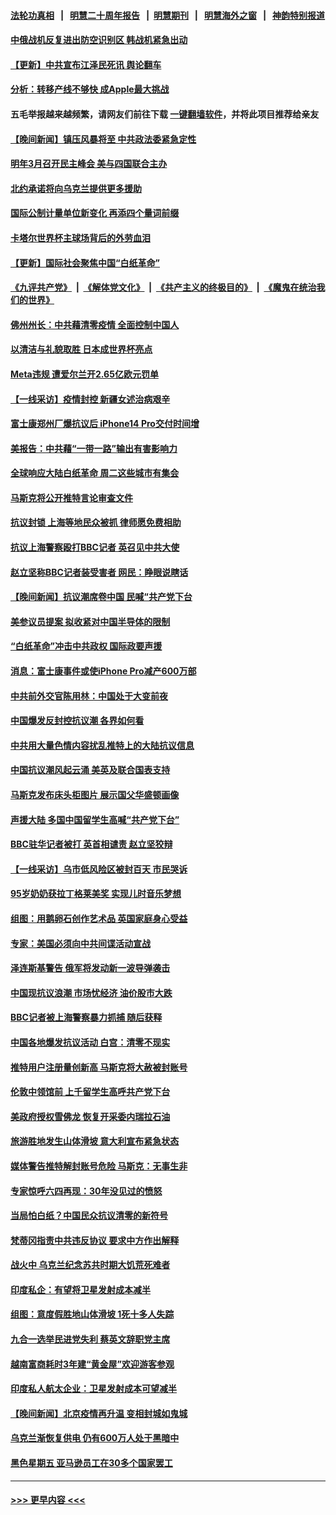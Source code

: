 #### [法轮功真相](https://github.com/gfw-breaker/truth/blob/master/README.md?t=0) &nbsp;&nbsp;|&nbsp;&nbsp; [明慧二十周年报告](https://github.com/gfw-breaker/mh-reports/blob/master/README.md?t=0) &nbsp;&nbsp;|&nbsp;&nbsp;[明慧期刊](https://github.com/gfw-breaker/mh-qikan) &nbsp;&nbsp;|&nbsp;&nbsp; [明慧海外之窗](https://github.com/gfw-breaker/mh-news/blob/master/README.md?t=0) &nbsp;&nbsp;|&nbsp;&nbsp; [神韵特别报道](https://github.com/gfw-breaker/mh-news/blob/master/shenyun.md?t=0)
#### [中俄战机反复进出防空识别区 韩战机紧急出动](../pages/nsc418/n13876063.md?t=11302250) 
#### [【更新】中共宣布江泽民死讯 舆论翻车](../pages/nsc418/n13876029.md?t=11302250) 
#### [分析：转移产线不够快 成Apple最大挑战](../pages/nsc418/n13876000.md?t=11302250) 
#### 五毛举报越来越频繁，请网友们前往下载 [一键翻墙软件](https://github.com/gfw-breaker/ssr-accounts)，并将此项目推荐给亲友
#### [【晚间新闻】镇压风暴将至 中共政法委紧急定性](../pages/nsc418/n13875432.md?t=11302250) 
#### [明年3月召开民主峰会 美与四国联合主办](../pages/nsc418/n13875783.md?t=11302250) 
#### [北约承诺将向乌克兰提供更多援助](../pages/nsc418/n13875728.md?t=11302250) 
#### [国际公制计量单位新变化 再添四个量词前缀](../pages/nsc418/n13875590.md?t=11302250) 
#### [卡塔尔世界杯主球场背后的外劳血泪](../pages/nsc418/n13875681.md?t=11302250) 
#### [【更新】国际社会聚焦中国“白纸革命”](../pages/nsc418/n13875376.md?t=11302250) 
#### [《九评共产党》](https://github.com/begood0513/9ping.md/blob/master/README.md) &nbsp;|&nbsp; [《解体党文化》](../../../../jtdwh.md/blob/master/README.md)  &nbsp;|&nbsp; [《共产主义的终极目的》](../../../../gczydzjmd.md/blob/master/README.md) &nbsp;|&nbsp; [《魔鬼在统治我们的世界》](../../../../mgztzwmdsj.md/blob/master/README.md) 
#### [佛州州长：中共藉清零疫情 全面控制中国人](../pages/nsc418/n13875603.md?t=11302250) 
#### [以清洁与礼貌取胜 日本成世界杯亮点](../pages/nsc418/n13875247.md?t=11302250) 
#### [Meta违规 遭爱尔兰开2.65亿欧元罚单](../pages/nsc418/n13875542.md?t=11302250) 
#### [【一线采访】疫情封控 新疆女述治病艰辛](../pages/nsc418/n13875400.md?t=11302250) 
#### [富士康郑州厂爆抗议后 iPhone14 Pro交付时间增](../pages/nsc418/n13875519.md?t=11302250) 
#### [美报告：中共藉“一带一路”输出有害影响力](../pages/nsc418/n13875278.md?t=11302250) 
#### [全球响应大陆白纸革命 周二这些城市有集会](../pages/nsc418/n13875547.md?t=11302250) 
#### [马斯克将公开推特言论审查文件](../pages/nsc418/n13875527.md?t=11302250) 
#### [抗议封锁 上海等地民众被抓 律师愿免费相助](../pages/nsc418/n13875401.md?t=11302250) 
#### [抗议上海警察殴打BBC记者 英召见中共大使](../pages/nsc418/n13875474.md?t=11302250) 
#### [赵立坚称BBC记者装受害者 网民：睁眼说瞎话](../pages/nsc418/n13875395.md?t=11302250) 
#### [【晚间新闻】抗议潮席卷中国 民喊“共产党下台](../pages/nsc418/n13875348.md?t=11302250) 
#### [美参议员提案 拟收紧对中国半导体的限制](../pages/nsc418/n13875246.md?t=11302250) 
#### [“白纸革命”冲击中共政权 国际政要声援](../pages/nsc418/n13875047.md?t=11302250) 
#### [消息：富士康事件或使iPhone Pro减产600万部](../pages/nsc418/n13874998.md?t=11302250) 
#### [中共前外交官陈用林：中国处于大变前夜](../pages/nsc418/n13874588.md?t=11302250) 
#### [中国爆发反封控抗议潮 各界如何看](../pages/nsc418/n13874924.md?t=11302250) 
#### [中共用大量色情内容扰乱推特上的大陆抗议信息](../pages/nsc418/n13874799.md?t=11302250) 
#### [中国抗议潮风起云涌 美英及联合国表支持](../pages/nsc418/n13874832.md?t=11302250) 
#### [马斯克发布床头柜图片 展示国父华盛顿画像](../pages/nsc418/n13874239.md?t=11302250) 
#### [声援大陆 多国中国留学生高喊“共产党下台”](../pages/nsc418/n13874793.md?t=11302250) 
#### [BBC驻华记者被打 英首相谴责 赵立坚狡辩](../pages/nsc418/n13874710.md?t=11302250) 
#### [【一线采访】乌市低风险区被封百天 市民哭诉](../pages/nsc418/n13874587.md?t=11302250) 
#### [95岁奶奶获拉丁格莱美奖 实现儿时音乐梦想](../pages/nsc418/n13874419.md?t=11302250) 
#### [组图：用鹅卵石创作艺术品 英国家庭身心受益](../pages/nsc418/n13873971.md?t=11302250) 
#### [专家：美国必须向中共间谍活动宣战](../pages/nsc418/n13874542.md?t=11302250) 
#### [泽连斯基警告 俄军将发动新一波导弹袭击](../pages/nsc418/n13874480.md?t=11302250) 
#### [中国现抗议浪潮 市场忧经济 油价股市大跌](../pages/nsc418/n13874384.md?t=11302250) 
#### [BBC记者被上海警察暴力抓捕 随后获释](../pages/nsc418/n13874265.md?t=11302250) 
#### [中国各地爆发抗议活动 白宫：清零不现实](../pages/nsc418/n13874216.md?t=11302250) 
#### [推特用户注册量创新高 马斯克将大赦被封账号](../pages/nsc418/n13874179.md?t=11302250) 
#### [伦敦中领馆前 上千留学生高呼共产党下台](../pages/nsc418/n13874202.md?t=11302250) 
#### [美政府授权雪佛龙 恢复开采委内瑞拉石油](../pages/nsc418/n13874152.md?t=11302250) 
#### [旅游胜地发生山体滑坡 意大利宣布紧急状态](../pages/nsc418/n13874173.md?t=11302250) 
#### [媒体警告推特解封账号危险 马斯克：无事生非](../pages/nsc418/n13873858.md?t=11302250) 
#### [专家惊呼六四再现：30年没见过的愤怒](../pages/nsc418/n13874138.md?t=11302250) 
#### [当局怕白纸？中国民众抗议清零的新符号](../pages/nsc418/n13874102.md?t=11302250) 
#### [梵蒂冈指责中共违反协议 要求中方作出解释](../pages/nsc418/n13873798.md?t=11302250) 
#### [战火中 乌克兰纪念苏共时期大饥荒死难者](../pages/nsc418/n13873850.md?t=11302250) 
#### [印度私企：有望将卫星发射成本减半](../pages/nsc418/n13873801.md?t=11302250) 
#### [组图：意度假胜地山体滑坡 1死十多人失踪](../pages/nsc418/n13873710.md?t=11302250) 
#### [九合一选举民进党失利 蔡英文辞职党主席](../pages/nsc418/n13873788.md?t=11302250) 
#### [越南富商耗时3年建“黄金屋”欢迎游客参观](../pages/nsc418/n13873500.md?t=11302250) 
#### [印度私人航太企业：卫星发射成本可望减半](../pages/nsc418/n13873559.md?t=11302250) 
#### [【晚间新闻】北京疫情再升温 变相封城如鬼城](../pages/nsc418/n13873490.md?t=11302250) 
#### [乌克兰渐恢复供电 仍有600万人处于黑暗中](../pages/nsc418/n13873375.md?t=11302250) 
#### [黑色星期五 亚马逊员工在30多个国家罢工](../pages/nsc418/n13873230.md?t=11302250) 

----
#### [ >>> 更早内容 <<< ](../indexes/nsc418-earlier.md)
